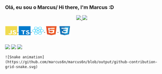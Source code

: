 ### Olá, eu sou o Marcus/ Hi there, I'm Marcus :D

<div align="center">
  <a href="https://github.com/marcus6n">
  <img width="45%" src="https://github-readme-stats.vercel.app/api?username=marcus6n&show_icons=true&theme=dracula&include_all_commits=true&count_private=true"/>
  <img width="45%" src="https://github-readme-stats.vercel.app/api/top-langs/?username=marcus6n&layout=compact&langs_count=7&theme=dracula"/>
</div>

<div style="display: inline_block"><br>
  <img align="center" alt="Marcus-Js" height="30" width="40" src="https://raw.githubusercontent.com/devicons/devicon/master/icons/javascript/javascript-plain.svg">
  <img align="center" alt="Marcus-Ts" height="30" width="40" src="https://raw.githubusercontent.com/devicons/devicon/master/icons/typescript/typescript-plain.svg">
  <img align="center" alt="Marcus-React" height="30" width="40" src="https://raw.githubusercontent.com/devicons/devicon/master/icons/react/react-original.svg">
  <img align="center" alt="Marcus-HTML" height="30" width="40" src="https://raw.githubusercontent.com/devicons/devicon/master/icons/html5/html5-original.svg">
  <img align="center" alt="Marcus-CSS" height="30" width="40" src="https://raw.githubusercontent.com/devicons/devicon/master/icons/css3/css3-original.svg">
</div>

 ##
 
 <div>
  <a href="https://instagram.com/marcusdeoliveiran" target="_blank"><img src="https://img.shields.io/badge/-Instagram-%23E4405F?style=for-the-badge&logo=instagram&logoColor=white" target="_blank"></a>
  <a href = "mailto:marcusdeoliveiraneves@gmail.com"><img src="https://img.shields.io/badge/-Gmail-%23333?style=for-the-badge&logo=gmail&logoColor=white" target="_blank"></a>
  <a href="https://www.linkedin.com/in/mvndeveloper-45875016a" target="_blank"><img src="https://img.shields.io/badge/-LinkedIn-%230077B5?style=for-the-badge&logo=linkedin&logoColor=white" target="_blank"></a>
  
    ![Snake animation](https://github.com/marcus6n/marcus6n/blob/output/github-contribution-grid-snake.svg)
    
</div>
